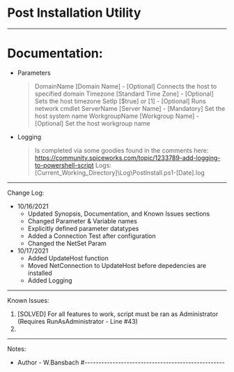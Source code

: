 # Post Installation Utility
--------------------------------------------------
# Documentation:
* Parameters
  > DomainName [Domain Name]          - [Optional] Connects the host to specified domain
  > Timezone [Standard Time Zone]     - [Optional] Sets the host timezone
  > SetIp [$true] or [1]              - [Optional] Runs network cmdlet
  > ServerName [Server Name]          - [Mandatory] Set the host system name
  > WorkgroupName [Workgroup Name]    - [Optional] Set the host workgroup name
                   
* Logging
  > Is completed via some goodies found in the comments here: https://community.spiceworks.com/topic/1233789-add-logging-to-powershell-script
  > Logs: [Current_Working_Directory]\Log\PostInstall.ps1-[Date].log
--------------------------------------------------
Change Log:
* 10/16/2021
  - Updated Synopsis, Documentation, and Known Issues sections
  - Changed Parameter & Variable names
  - Explicitly defined parameter datatypes
  - Added a Connection Test after configuration
  - Changed the NetSet Param
* 10/17/2021
  - Added UpdateHost function
  - Moved NetConnection to UpdateHost before depedencies are installed
  - Added Logging
--------------------------------------------------
Known Issues:
1. [SOLVED] For all features to work, script must be ran as Administrator (Requires RunAsAdministrator - Line #43)
2.
--------------------------------------------------
Notes:
* Author - W.Bansbach
#--------------------------------------------------
